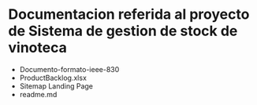 # Documentacion referida al proyecto de Sistema de gestion de stock de vinoteca

- Documento-formato-ieee-830
- ProductBacklog.xlsx
- Sitemap Landing Page 
- readme.md
